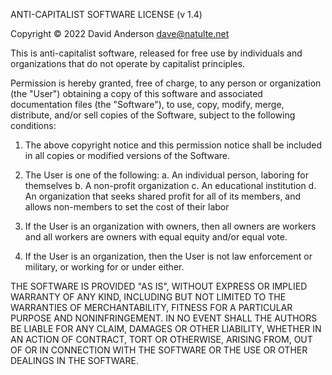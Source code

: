  ANTI-CAPITALIST SOFTWARE LICENSE (v 1.4)

Copyright © 2022 David Anderson <dave@natulte.net>

This is anti-capitalist software, released for free use by individuals
and organizations that do not operate by capitalist principles.

Permission is hereby granted, free of charge, to any person or
organization (the "User") obtaining a copy of this software and
associated documentation files (the "Software"), to use, copy, modify,
merge, distribute, and/or sell copies of the Software, subject to the
following conditions:

1. The above copyright notice and this permission notice shall be
   included in all copies or modified versions of the Software.

2. The User is one of the following:
a. An individual person, laboring
   for themselves
b. A non-profit organization
c. An educational institution
d. An organization that seeks shared profit for all of its members,
   and allows non-members to set the cost of their labor

3. If the User is an organization with owners, then all owners are
   workers and all workers are owners with equal equity and/or equal
   vote.

4. If the User is an organization, then the User is not law
   enforcement or military, or working for or under either.

THE SOFTWARE IS PROVIDED "AS IS", WITHOUT EXPRESS OR IMPLIED WARRANTY
OF ANY KIND, INCLUDING BUT NOT LIMITED TO THE WARRANTIES OF
MERCHANTABILITY, FITNESS FOR A PARTICULAR PURPOSE AND
NONINFRINGEMENT. IN NO EVENT SHALL THE AUTHORS BE LIABLE FOR ANY
CLAIM, DAMAGES OR OTHER LIABILITY, WHETHER IN AN ACTION OF CONTRACT,
TORT OR OTHERWISE, ARISING FROM, OUT OF OR IN CONNECTION WITH THE
SOFTWARE OR THE USE OR OTHER DEALINGS IN THE SOFTWARE.
